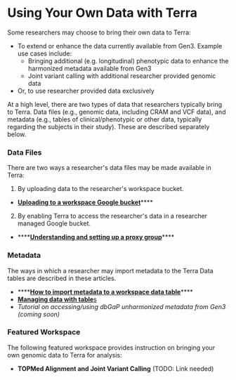 # Using Your Own Data with Terra



Some researchers may choose to bring their own data to Terra:

* To extend or enhance the data currently available from Gen3. Example use cases include:
  * Bringing additional \(e.g. longitudinal\) phenotypic data to enhance the harmonized metadata available from Gen3
  * Joint variant calling with additional researcher provided genomic data
* Or, to use researcher provided data exclusively

At a high level, there are two types of data that researchers typically bring to Terra. Data files \(e.g., genomic data, including CRAM and VCF data\), and metadata \(e.g., tables of clinical/phenotypic or other data, typically regarding the subjects in their study\). These are described separately below.

### Data Files

There are two ways a researcher's data files may be made available in Terra:

1. By uploading data to the researcher's workspace bucket.

* [**Uploading to a workspace Google bucket**](https://support.terra.bio/hc/en-us/articles/360024056512-Uploading-to-a-workspace-Google-bucket)\*\*\*\*

2. By enabling Terra to access the researcher's data in a researcher managed Google bucket.

* \*\*\*\*[**Understanding and setting up a proxy group**](https://support.terra.bio/hc/en-us/articles/360031023592-Understanding-and-setting-up-a-proxy-group)\*\*\*\*

### Metadata

The ways in which a researcher may import metadata to the Terra Data tables are described in these articles.

* \*\*\*\*[**How to import metadata to a workspace data table**](https://support.terra.bio/hc/en-us/articles/360036954991-How-to-import-metadata-to-a-workspace-data-table)\*\*\*\*
* [**Managing data with table**s](https://support.terra.bio/hc/en-us/articles/360025758392)
* _Tutorial on accessing/using dbGaP unharmonized metadata from Gen3 \(coming soon\)_

### Featured Workspace

The following featured workspace provides instruction on bringing your own genomic data to Terra for analysis:

* **TOPMed Alignment and Joint Variant Calling** \(TODO: Link needed\)

